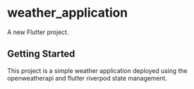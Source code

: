 # weather_application

A new Flutter project.

## Getting Started

This project is a simple weather application deployed using the openweatherapi and flutter riverpod state management.


